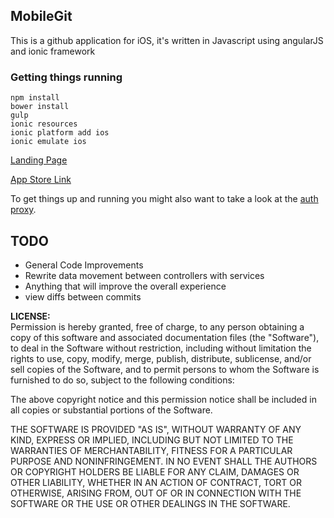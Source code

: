 ## MobileGit  
This is a github application for iOS, it's written in Javascript using angularJS and ionic framework

### Getting things running
<code>npm install</code>  
<code>bower install</code>  
<code>gulp</code>  
<code>ionic resources</code>  
<code>ionic platform add ios</code>  
<code>ionic emulate ios</code>

<a href="http://jackhanford.com/MobileGit/">Landing Page</a>  

<a href="https://itunes.apple.com/us/app/mobilegit/id918733984?ls=1&mt=8">App Store Link</a>  
  
To get things up and running you might also want to take a look at the <a href="https://github.com/hanford/MobileGit-Server">auth proxy</a>.  

## TODO  
* General Code Improvements
* Rewrite data movement between controllers with services
* Anything that will improve the overall experience
* view diffs between commits



**LICENSE:**
<br />
Permission is hereby granted, free of charge, to any person obtaining a copy
of this software and associated documentation files (the "Software"), to deal
in the Software without restriction, including without limitation the rights
to use, copy, modify, merge, publish, distribute, sublicense, and/or sell
copies of the Software, and to permit persons to whom the Software is
furnished to do so, subject to the following conditions:

The above copyright notice and this permission notice shall be included in
all copies or substantial portions of the Software.

THE SOFTWARE IS PROVIDED "AS IS", WITHOUT WARRANTY OF ANY KIND, EXPRESS OR
IMPLIED, INCLUDING BUT NOT LIMITED TO THE WARRANTIES OF MERCHANTABILITY,
FITNESS FOR A PARTICULAR PURPOSE AND NONINFRINGEMENT. IN NO EVENT SHALL THE
AUTHORS OR COPYRIGHT HOLDERS BE LIABLE FOR ANY CLAIM, DAMAGES OR OTHER
LIABILITY, WHETHER IN AN ACTION OF CONTRACT, TORT OR OTHERWISE, ARISING FROM,
OUT OF OR IN CONNECTION WITH THE SOFTWARE OR THE USE OR OTHER DEALINGS IN
THE SOFTWARE.
